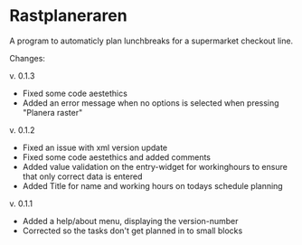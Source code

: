 # Rastplaneraren

A program to automaticly plan lunchbreaks for a supermarket checkout line.

Changes:

v. 0.1.3
* Fixed some code aestethics
* Added an error message when no options is selected when pressing "Planera raster"

v. 0.1.2
* Fixed an issue with xml version update
* Fixed some code aestethics and added comments
* Added value validation on the entry-widget for workinghours to ensure that only correct data is entered
* Added Title for name and working hours on todays schedule planning

v. 0.1.1
* Added a help/about menu, displaying the version-number
* Corrected so the tasks don't get planned in to small blocks
